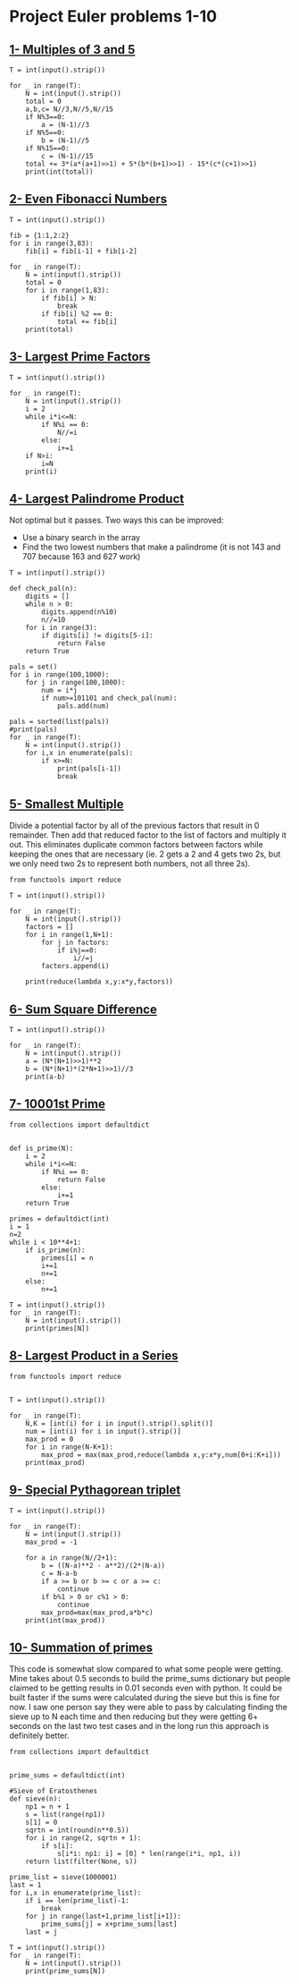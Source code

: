 # Project Euler problems 1-10

## [1- Multiples of 3 and 5](https://www.hackerrank.com/contests/projecteuler/challenges/euler001)

```
T = int(input().strip())

for _ in range(T):
    N = int(input().strip())
    total = 0
    a,b,c= N//3,N//5,N//15
    if N%3==0:
        a = (N-1)//3
    if N%5==0:
        b = (N-1)//5
    if N%15==0:
        c = (N-1)//15
    total += 3*(a*(a+1)>>1) + 5*(b*(b+1)>>1) - 15*(c*(c+1)>>1)
    print(int(total))
```

## [2- Even Fibonacci Numbers](https://www.hackerrank.com/contests/projecteuler/challenges/euler002)

```
T = int(input().strip())

fib = {1:1,2:2}
for i in range(3,83):
    fib[i] = fib[i-1] + fib[i-2]

for _ in range(T):
    N = int(input().strip())
    total = 0
    for i in range(1,83):
        if fib[i] > N:
            break
        if fib[i] %2 == 0:
            total += fib[i]
    print(total)
```

## [3- Largest Prime Factors](https://www.hackerrank.com/contests/projecteuler/challenges/euler003)

```
T = int(input().strip())

for _ in range(T):
    N = int(input().strip())
    i = 2
    while i*i<=N:
        if N%i == 0:
            N//=i
        else:
            i+=1
    if N>i:
        i=N
    print(i)
```

## [4- Largest Palindrome Product](https://www.hackerrank.com/contests/projecteuler/challenges/euler004)

Not optimal but it passes. Two ways this can be improved:
- Use a binary search in the array
- Find the two lowest numbers that make a palindrome (it is not 143 and 707 because 163 and 627 work)
```
T = int(input().strip())

def check_pal(n):
    digits = []
    while n > 0:
        digits.append(n%10)
        n//=10
    for i in range(3):
        if digits[i] != digits[5-i]:
            return False
    return True

pals = set()
for i in range(100,1000):
    for j in range(100,1000):
        num = i*j
        if num>=101101 and check_pal(num):
            pals.add(num)

pals = sorted(list(pals))
#print(pals)
for _ in range(T):
    N = int(input().strip())
    for i,x in enumerate(pals):
        if x>=N:
            print(pals[i-1])
            break
```

## [5- Smallest Multiple](https://www.hackerrank.com/contests/projecteuler/challenges/euler005)

Divide a potential factor by all of the previous factors that result in 0 remainder. Then add that reduced factor to the list of factors and multiply it out. This eliminates duplicate common factors between factors while keeping the ones that are necessary (ie. 2 gets a 2 and 4 gets two 2s, but we only need two 2s to represent both numbers, not all three 2s).
```
from functools import reduce

T = int(input().strip())

for _ in range(T):
    N = int(input().strip())
    factors = []
    for i in range(1,N+1):
        for j in factors:
            if i%j==0:
                i//=j
        factors.append(i)

    print(reduce(lambda x,y:x*y,factors))
```

## [6- Sum Square Difference](https://www.hackerrank.com/contests/projecteuler/challenges/euler006)

```
T = int(input().strip())

for _ in range(T):
    N = int(input().strip())
    a = (N*(N+1)>>1)**2
    b = (N*(N+1)*(2*N+1)>>1)//3
    print(a-b)
```

## [7- 10001st Prime](https://www.hackerrank.com/contests/projecteuler/challenges/euler007)

```
from collections import defaultdict


def is_prime(N):
    i = 2
    while i*i<=N:
        if N%i == 0:
            return False
        else:
            i+=1
    return True

primes = defaultdict(int)
i = 1
n=2
while i < 10**4+1:
    if is_prime(n):
        primes[i] = n
        i+=1
        n+=1
    else:
        n+=1

T = int(input().strip())
for _ in range(T):
    N = int(input().strip())
    print(primes[N])
```

## [8- Largest Product in a Series](https://www.hackerrank.com/contests/projecteuler/challenges/euler008)

```
from functools import reduce


T = int(input().strip())

for _ in range(T):
    N,K = [int(i) for i in input().strip().split()]
    num = [int(i) for i in input().strip()]
    max_prod = 0
    for i in range(N-K+1):
        max_prod = max(max_prod,reduce(lambda x,y:x*y,num[0+i:K+i]))
    print(max_prod)
```

## [9- Special Pythagorean triplet](https://www.hackerrank.com/contests/projecteuler/challenges/euler009)

```
T = int(input().strip())

for _ in range(T):
    N = int(input().strip())
    max_prod = -1

    for a in range(N//2+1):
        b = ((N-a)**2 - a**2)/(2*(N-a))
        c = N-a-b
        if a >= b or b >= c or a >= c:
            continue
        if b%1 > 0 or c%1 > 0:
            continue
        max_prod=max(max_prod,a*b*c)
    print(int(max_prod))
```

## [10- Summation of primes](https://www.hackerrank.com/contests/projecteuler/challenges/euler010)

This code is somewhat slow compared to what some people were getting. Mine takes about 0.5 seconds to build the prime_sums dictionary but people claimed to be getting results in 0.01 seconds even with python. It could be built faster if the sums were calculated during the sieve but this is fine for now. I saw one person say they were able to pass by calculating finding the sieve up to N each time and then reducing but they were getting 6+ seconds on the last two test cases and in the long run this approach is definitely better.
```
from collections import defaultdict


prime_sums = defaultdict(int)

#Sieve of Eratosthenes
def sieve(n):
    np1 = n + 1
    s = list(range(np1))
    s[1] = 0
    sqrtn = int(round(n**0.5))
    for i in range(2, sqrtn + 1):
        if s[i]:
            s[i*i: np1: i] = [0] * len(range(i*i, np1, i))
    return list(filter(None, s))

prime_list = sieve(1000001)
last = 1
for i,x in enumerate(prime_list):
    if i == len(prime_list)-1:
        break
    for j in range(last+1,prime_list[i+1]):
        prime_sums[j] = x+prime_sums[last]
    last = j

T = int(input().strip())
for _ in range(T):
    N = int(input().strip())
    print(prime_sums[N])
```
